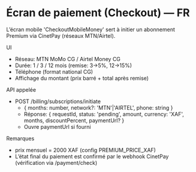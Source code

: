 # Écran de paiement (Checkout) — FR

L’écran mobile 'CheckoutMobileMoney' sert à initier un abonnement Premium via CinetPay (réseaux MTN/Airtel).

UI
- Réseau: MTN MoMo CG / Airtel Money CG
- Durée: 1 / 3 / 12 mois (remise: 3→5%, 12→15%)
- Téléphone (format national CG)
- Affichage du montant (prix barré + total après remise)

API appelée
- POST /billing/subscriptions/initiate
  - { months: number, network?: 'MTN'|'AIRTEL', phone: string }
  - Réponse: { requestId, status: 'pending', amount, currency: 'XAF', months, discountPercent, paymentUrl? }
  - Ouvre paymentUrl si fourni

Remarques
- prix mensuel = 2000 XAF (config PREMIUM_PRICE_XAF)
- L’état final du paiement est confirmé par le webhook CinetPay (vérification via /payment/check)
